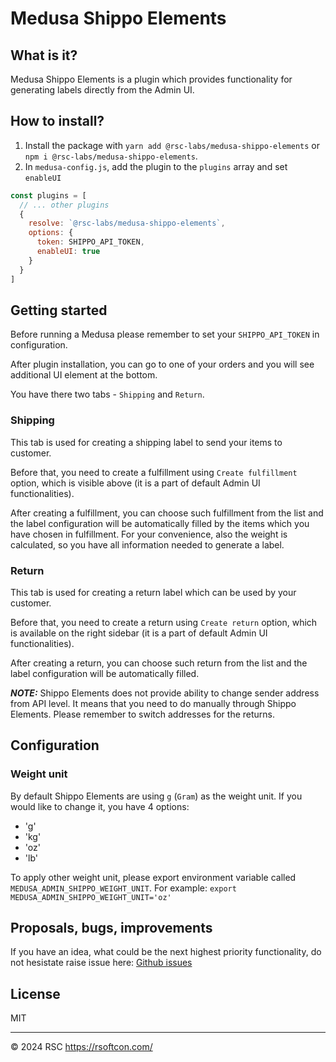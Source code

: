 # Medusa Shippo Elements

## What is it?

Medusa Shippo Elements is a plugin which provides functionality for generating labels directly from the Admin UI.

## How to install?

1. Install the package with `yarn add @rsc-labs/medusa-shippo-elements` or `npm i @rsc-labs/medusa-shippo-elements`.
2. In `medusa-config.js`, add the plugin to the `plugins` array and set `enableUI`

```js
const plugins = [
  // ... other plugins
  {
    resolve: `@rsc-labs/medusa-shippo-elements`,
    options: {
      token: SHIPPO_API_TOKEN,
      enableUI: true
    }
  }
]
```

## Getting started

Before running a Medusa please remember to set your `SHIPPO_API_TOKEN`  in configuration.

After plugin installation, you can go to one of your orders and you will see additional UI element at the bottom.

You have there two tabs - `Shipping` and `Return`.

### Shipping

This tab is used for creating a shipping label to send your items to customer. 

Before that, you need to create a fulfillment using `Create fulfillment` option, which is visible above (it is a part of default Admin UI functionalities).

After creating a fulfillment, you can choose such fulfillment from the list and the label configuration will be automatically filled by the items which you have chosen in fulfillment. For your convenience, also the weight is calculated, so you have all information needed to generate a label.

### Return

This tab is used for creating a return label which can be used by your customer.

Before that, you need to create a return using `Create return` option, which is available on the right sidebar (it is a part of default Admin UI functionalities).

After creating a return, you can choose such return from the list and the label configuration will be automatically filled. 

**_NOTE:_**
Shippo Elements does not provide ability to change sender address from API level. It means that you need to do manually through Shippo Elements. Please remember to switch addresses for the returns.

## Configuration

### Weight unit

By default Shippo Elements are using `g` (`Gram`) as the weight unit. If you would like to change it, you have 4 options:
- 'g'
- 'kg'
- 'oz'
- 'lb'

To apply other weight unit, please export environment variable called `MEDUSA_ADMIN_SHIPPO_WEIGHT_UNIT`. For example: `export MEDUSA_ADMIN_SHIPPO_WEIGHT_UNIT='oz'`

## Proposals, bugs, improvements

If you have an idea, what could be the next highest priority functionality, do not hesistate raise issue here: [Github issues](https://github.com/RSC-Labs/medusa-shippo-elements/issues)

## License

MIT

---

© 2024 RSC https://rsoftcon.com/